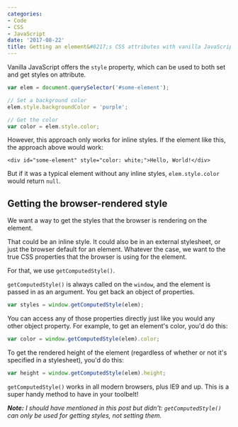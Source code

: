```yaml
---
categories:
- Code
- CSS
- JavaScript
date: '2017-08-22'
title: Getting an element&#8217;s CSS attributes with vanilla JavaScript
---
```


Vanilla JavaScript offers the `style` property, which can be used to both set and get styles on attribute.

```javascript
var elem = document.querySelector('#some-element');

// Set a background color
elem.style.backgroundColor = 'purple';

// Get the color
var color = elem.style.color;
```

However, this approach only works for inline styles. If the element like this, the approach above would work:

```markup
<div id="some-element" style="color: white;">Hello, World!</div>
```

But if it was a typical element without any inline styles, `elem.style.color` would return `null`.

## Getting the browser-rendered style

We want a way to get the styles that the browser is rendering on the element.

That could be an inline style. It could also be in an external stylesheet, or just the browser default for an element. Whatever the case, we want to the true CSS properties that the browser is using for the element.

For that, we use `getComputedStyle()`.

`getComputedStyle()` is always called on the `window`, and the element is passed in as an argument. You get back an object of properties.

```javascript
var styles = window.getComputedStyle(elem);
```

You can access any of those properties directly just like you would any other object property. For example, to get an element's color, you'd do this:

```javascript
var color = window.getComputedStyle(elem).color;
```

To get the rendered height of the element (regardless of whether or not it's specified in a stylesheet), you'd do this:

```javascript
var height = window.getComputedStyle(elem).height;
```

`getComputedStyle()` works in all modern browsers, plus IE9 and up. This is a super handy method to have in your toolbelt!

***Note:*** *I should have mentioned in this post but didn't: `getComputedStyle()` can only be used for getting styles, not setting them.*